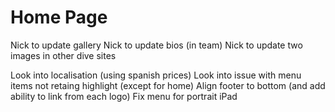 Home Page
=========
Nick to update gallery
Nick to update bios (in team)
Nick to update two images in other dive sites


Look into localisation (using spanish prices)
Look into issue with menu items not retaing highlight (except for home)
Align footer to bottom (and add ability to link from each logo)
Fix menu for portrait iPad
